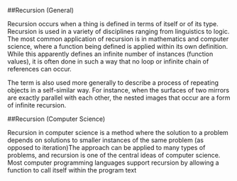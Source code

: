 ##Recursion (General)

Recursion occurs when a thing is defined in terms of itself or of its type. Recursion is used in a variety of disciplines ranging from linguistics to logic. The most common application of recursion is in mathematics and computer science, where a function being defined is applied within its own definition. While this apparently defines an infinite number of instances (function values), it is often done in such a way that no loop or infinite chain of references can occur.

The term is also used more generally to describe a process of repeating objects in a self-similar way. For instance, when the surfaces of two mirrors are exactly parallel with each other, the nested images that occur are a form of infinite recursion.



##Recursion (Computer Science)

Recursion in computer science is a method where the solution to a problem depends on solutions to smaller instances of the same problem (as opposed to iteration)The approach can be applied to many types of problems, and recursion is one of the central ideas of computer science. Most computer programming languages support recursion by allowing a function to call itself within the program text
